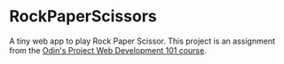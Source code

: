 # RockPaperScissors
A tiny web app to play Rock Paper Scissor. This project is an assignment from the [Odin's Project Web Development 101 course](https://www.theodinproject.com/courses/web-development-101).
